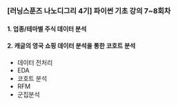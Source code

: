 ### [러닝스푼즈 나노디그리 4기] 파이썬 기초 강의 7~8회차
#### 1. 업종/테마별 주식 데이터 분석
#### 2. 캐글의 영국 쇼핑 데이터 분석을 통한 코호트 분석
- 데이터 전처리
- EDA
- 코호트 분석
- RFM
- 군집분석
